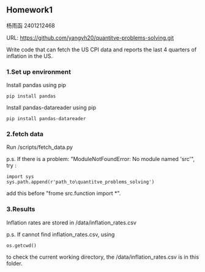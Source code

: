 ## Homework1

杨雨函 2401212468

URL: https://github.com/yangyh20/quantitve-problems-solving.git

Write code that can fetch the US CPI data and reports the last 4 quarters of inflation in the US.

### 1.Set up environment
Install pandas using pip
```
pip install pandas
```
Install pandas-datareader using pip
```
pip install pandas-datareader
```

### 2.fetch data
Run /scripts/fetch_data.py 

p.s. If there is a problem: "ModuleNotFoundError: No module named 'src'", try :
```
import sys
sys.path.append(r'path_to\quantitve_problems_solving')
```
add this before "frome src.function import *".

### 3.Results
Inflation rates are stored in /data/inflation_rates.csv

p.s. If cannot find inflation_rates.csv, using
```
os.getcwd()
```
to check the current working directory, the /data/inflation_rates.csv is in this folder.
